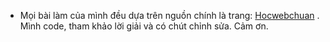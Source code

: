 - Mọi bài làm của mình đều dựa trên nguồn chính là trang: [Hocwebchuan](https://hocwebchuan.com/) . Mình code, tham khảo lời giải và có chút chỉnh sửa. Cảm ơn.
